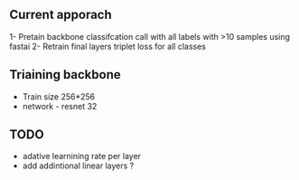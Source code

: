 ## Current apporach

1- Pretain backbone classifcation call with all labels with >10 samples using fastai
2- Retrain final layers triplet loss for all classes

## Triaining backbone
- Train size 256*256
- network - resnet 32


## TODO

- adative learnining rate per layer
- add addintional linear layers ?